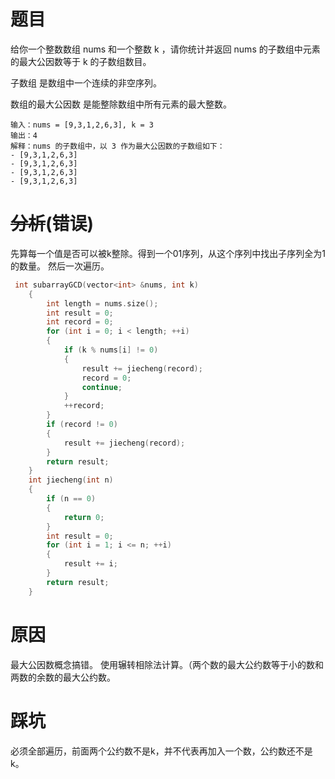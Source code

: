 # 题目
给你一个整数数组 nums 和一个整数 k ，请你统计并返回 nums 的子数组中元素的最大公因数等于 k 的子数组数目。

子数组 是数组中一个连续的非空序列。

数组的最大公因数 是能整除数组中所有元素的最大整数。

```
输入：nums = [9,3,1,2,6,3], k = 3
输出：4
解释：nums 的子数组中，以 3 作为最大公因数的子数组如下：
- [9,3,1,2,6,3]
- [9,3,1,2,6,3]
- [9,3,1,2,6,3]
- [9,3,1,2,6,3]
```

# ~~分析~~(错误)

先算每一个值是否可以被k整除。得到一个01序列，从这个序列中找出子序列全为1的数量。
然后一次遍历。
```c++
 int subarrayGCD(vector<int> &nums, int k)
    {
        int length = nums.size();
        int result = 0;
        int record = 0;
        for (int i = 0; i < length; ++i)
        {
            if (k % nums[i] != 0)
            {
                result += jiecheng(record);
                record = 0;
                continue;
            }
            ++record;
        }
        if (record != 0)
        {
            result += jiecheng(record);
        }
        return result;
    }
    int jiecheng(int n)
    {
        if (n == 0)
        {
            return 0;
        }
        int result = 0;
        for (int i = 1; i <= n; ++i)
        {
            result += i;
        }
        return result;
    }
```

# 原因
最大公因数概念搞错。
使用辗转相除法计算。（两个数的最大公约数等于小的数和两数的余数的最大公约数。

# 踩坑
必须全部遍历，前面两个公约数不是k，并不代表再加入一个数，公约数还不是k。